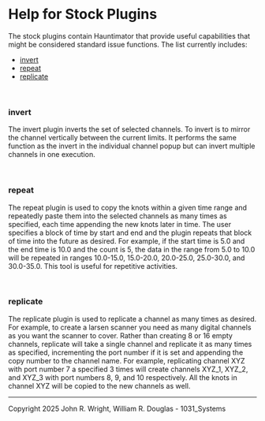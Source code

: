 <!-- john Fri Jun 27 07:35:16 PDT 2024 -->
<!-- This software is made available for use under the GNU General Public License (GPL). -->
<!-- A copy of this license is available within the repository for this software and is -->
<!-- included herein by reference. -->


<a name="top">
&nbsp;
</a>

# Help for Stock Plugins

The stock plugins contain Hauntimator that provide useful capabilities that might
be considered standard issue functions.  The list currently includes:

+ [invert](#invert)
+ [repeat](#repeat)
+ [replicate](#replicate)

<a name="invert">
&nbsp;
</a>

### invert

The invert plugin inverts the set of selected channels.  To invert is to mirror
the channel vertically between the current limits.  It performs the same function
as the invert in the individual channel popup but can invert multiple channels in
one execution.

<a name="repeat">
&nbsp;
</a>

### repeat

The repeat plugin is used to copy the knots within a given time range and repeatedly
paste them into the selected channels as many times as specified, each time appending
the new knots later in time.  The user specifies a block of time by start and end
and the plugin repeats that block of time into the future as desired.  For example,
if the start time is 5.0 and the end time is 10.0 and the count is 5, the data in the
range from 5.0 to 10.0 will be repeated in ranges 10.0-15.0, 15.0-20.0, 20.0-25.0,
25.0-30.0, and 30.0-35.0.  This tool is useful for repetitive activities.

<a name="replicate">
&nbsp;
</a>

### replicate

The replicate plugin is used to replicate a channel as many times as desired.  For
example, to create a larsen scanner you need as many digital channels as you want
the scanner to cover.  Rather than creating 8 or 16 empty channels, replicate will
take a single channel and replicate it as many times as specified, incrementing the
port number if it is set and appending the copy number to the channel name.  For
example, replicating channel XYZ with port number 7 a specified 3 times will create
channels XYZ_1, XYZ_2, and XYZ_3 with port numbers 8, 9, and 10 respectively.  All
the knots in channel XYZ will be copied to the new channels as well.

***

Copyright 2025 John R. Wright, William R. Douglas - 1031_Systems
